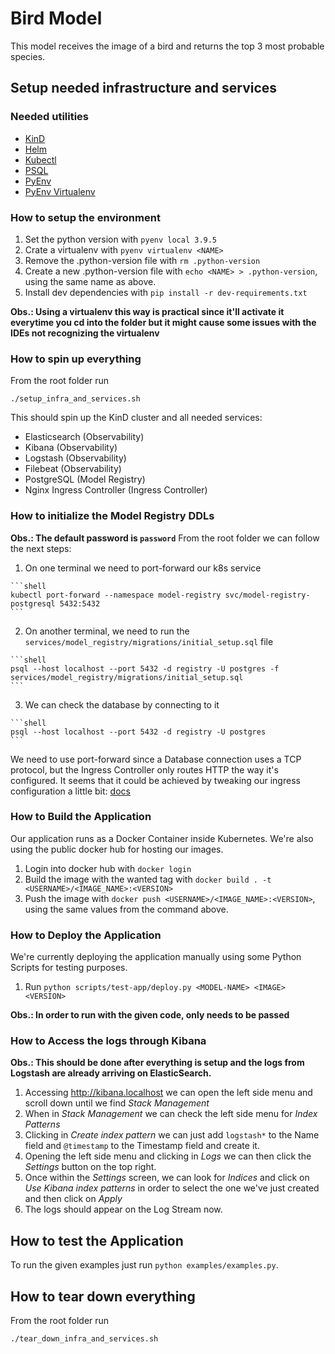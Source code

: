 # Bird Model
This model receives the image of a bird and returns the top 3 most probable species.

## Setup needed infrastructure and services

### Needed utilities

* [KinD](https://kind.sigs.k8s.io/)
* [Helm](https://helm.sh/)
* [Kubectl](https://kubernetes.io/docs/tasks/tools/#kubectl)
* [PSQL](https://www.postgresql.org/docs/current/app-psql.html)
* [PyEnv](https://github.com/pyenv/pyenv)
* [PyEnv Virtualenv](https://github.com/pyenv/pyenv-virtualenv)

### How to setup the environment

1. Set the python version with `pyenv local 3.9.5`
2. Crate a virtualenv with `pyenv virtualenv <NAME>`
3. Remove the .python-version file with `rm .python-version`
4. Create a new .python-version file with `echo <NAME> > .python-version`, using the same name as above.
5. Install dev dependencies with `pip install -r dev-requirements.txt`

**Obs.: Using a virtualenv this way is practical since it'll activate it everytime you cd into the folder but it might cause some issues with the IDEs not recognizing the virtualenv**

### How to spin up everything

From the root folder run

  ```shell
  ./setup_infra_and_services.sh
  ```

This should spin up the KinD cluster and all needed services:
  * Elasticsearch (Observability)
  * Kibana (Observability)
  * Logstash (Observability)
  * Filebeat (Observability)
  * PostgreSQL (Model Registry)
  * Nginx Ingress Controller (Ingress Controller)

### How to initialize the Model Registry DDLs

**Obs.: The default password is `password`**
From the root folder we can follow the next steps:

  1. On one terminal we need to port-forward our k8s service

    ```shell
    kubectl port-forward --namespace model-registry svc/model-registry-postgresql 5432:5432
    ```
  2. On another terminal, we need to run the `services/model_registry/migrations/initial_setup.sql` file

    ```shell
    psql --host localhost --port 5432 -d registry -U postgres -f services/model_registry/migrations/initial_setup.sql
    ```
  3. We can check the database by connecting to it

    ```shell
    psql --host localhost --port 5432 -d registry -U postgres
    ```

We need to use port-forward since a Database connection uses a TCP protocol, but the Ingress Controller only routes HTTP the way it's configured. It seems that it could be achieved by tweaking our ingress configuration a little bit: [docs](https://kubernetes.github.io/ingress-nginx/user-guide/exposing-tcp-udp-services/)

### How to Build the Application
Our application runs as a Docker Container inside Kubernetes. We're also using the public docker hub for hosting our images.

1. Login into docker hub with `docker login`
2. Build the image with the wanted tag with `docker build . -t <USERNAME>/<IMAGE_NAME>:<VERSION>`
3. Push the image with `docker push <USERNAME>/<IMAGE_NAME>:<VERSION>`, using the same values from the command above.

### How to Deploy the Application

We're currently deploying the application manually using some Python Scripts for testing purposes.

1. Run `python scripts/test-app/deploy.py <MODEL-NAME> <IMAGE> <VERSION>`

**Obs.: In order to run with the given code, only <MODEL-NAME> needs to be passed**

### How to Access the logs through Kibana

**Obs.: This should be done after everything is setup and the logs from Logstash are already arriving on ElasticSearch.**

1. Accessing <http://kibana.localhost> we can open the left side menu and scroll down until we find *Stack Management*
2. When in *Stack Management* we can check the left side menu for *Index Patterns*
3. Clicking in *Create index pattern* we can just add `logstash*` to the Name field and `@timestamp` to the Timestamp field and create it.
4. Opening the left side menu and clicking in *Logs* we can then click the *Settings* button on the top right.
5. Once within the *Settings* screen, we can look for *Indices* and click on *Use Kibana index patterns* in order to select the one we've just created and then click on *Apply*
6. The logs should appear on the Log Stream now.

## How to test the Application

To run the given examples just run `python examples/examples.py`.

## How to tear down everything

From the root folder run
  ```bash
  ./tear_down_infra_and_services.sh
  ```
